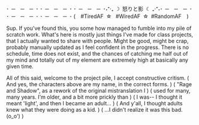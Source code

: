･ ─ ─ ─ ･ ･ ─ ─ ─ ･ ･ ─ ─ ─ ･˖⁺‧₊ ☽ 怒りと影 ☾ ₊‧⁺˖･ ─ ─ ─ ･ ･ ─ ─ ─ ･ ･ ─ ─ ─ ･
										( #TiredAF ☆  #WiredAF ☆ #RandomAF )

Sup. If you've found this, you some how managed to fumble into my pile of 
scratch work. What's here is mostly just things I've made for class projects,
that I actually wanted to share with people. Might be good, might be crap, 
probably manually updated as I feel confident in the progress. There is no 
schedule, time does not exist, and the chances of catching me half out of my
mind and totally out of my element are extremely high at basically any given 
time.

All of this said, welcome to the project pile, I accept constructive critism.
	(	And yes, the characters above are my name, in the correct forms.	)
 	(	"Rage and Shadow", as a rework of the original mistranslation I		)
	( used for many, many years. I'm older, and a bit more prickly than	)
  ( I was-- I thought it meant 'light', and then I became an adult... )
	(	And y'all, I thought adults knew what they were doing as a kid.		)
 	(											...I didn't realize it was this bad. (o_o')		)
